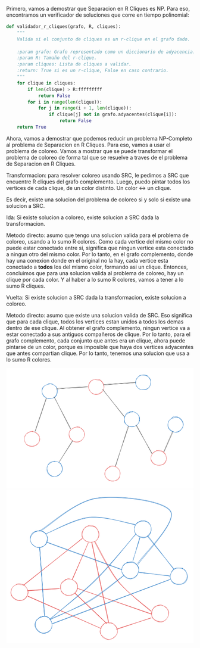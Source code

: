 Primero, vamos a demostrar que Separacion en R Cliques es NP. Para eso, encontramos un verificador de soluciones que corre en tiempo polinomial:

```python
def validador_r_cliques(grafo, R, cliques):
    """
    Valida si el conjunto de cliques es un r-clique en el grafo dado.
    
    :param grafo: Grafo representado como un diccionario de adyacencia.
    :param R: Tamaño del r-clique.
    :param cliques: Lista de cliques a validar.
    :return: True si es un r-clique, False en caso contrario.
    """
    for clique in cliques:
        if len(clique) > R:fffffffff
            return False
        for i in range(len(clique)):
            for j in range(i + 1, len(clique)):
                if clique[j] not in grafo.adyacentes(clique[i]):
                    return False
    return True
```

Ahora, vamos a demostrar que podemos reducir un problema NP-Completo al problema de Separacion en R Cliques. Para eso, vamos a usar el problema de coloreo.
Vamos a mostrar que se puede transformar el problema de coloreo de forma tal que se resuelve a traves de el problema de Separacion en R Cliques.

Transformacion: para resolver coloreo usando SRC, le pedimos a SRC que encuentre R cliques del grafo complemento. Luego, puedo pintar todos los vertices de cada clique, de un color distinto. Un color <-> un clique.

Es decir, existe una solucion del problema de coloreo si y solo si existe una solucion a SRC.

Ida: Si existe solucion a coloreo, existe solucion a SRC dada la transformacion.

Metodo directo: asumo que tengo una solucion valida para el problema de coloreo, usando a lo sumo R colores. Como cada vertice del mismo color no puede estar conectado entre si, significa que ningun vertice esta conectado a ningun otro del mismo color. Por lo tanto, en el grafo complemento, donde hay una conexion donde en el original no la hay, cada vertice esta conectado a **todos** los del mismo color, formando asi un clique. Entonces, concluimos que para una solucion valida al problema de coloreo, hay un clique por cada color. Y al haber a lo sumo R colores, vamos a tener a lo sumo R cliques.

Vuelta: Si existe solucion a SRC dada la transformacion, existe solucion a coloreo.

Metodo directo: asumo que existe una solucion valida de SRC. Eso significa que para cada clique, todos los vertices estan unidos a todos los demas dentro de ese clique. Al obtener el grafo complemento, ningun vertice va a estar conectado a sus antiguos compañeros de clique. Por lo tanto, para el grafo complemento, cada conjunto que antes era un clique, ahora puede pintarse de un color, porque es imposible que haya dos vertices adyacentes que antes compartian clique. Por lo tanto, tenemos una solucion que usa a lo sumo R colores.

![coloreo](https://github.com/ManusaRivi/practica-tda/blob/main/parcial_2-0/coloreo.png)
![complemento](https://github.com/ManusaRivi/practica-tda/blob/main/parcial_2-0/complemento.png)
